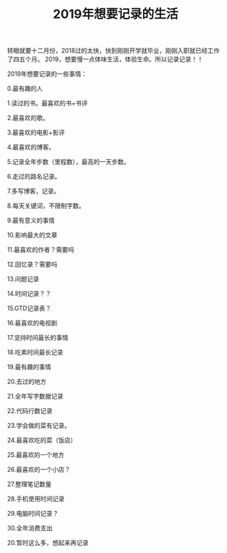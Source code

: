 ﻿---
layout: post
title: 2019年想要记录的生活
category: 生活
description: 2019的生活计划
---
   转眼就要十二月份，2018过的太快，快到刚刚开学就毕业，刚刚入职就已经工作了四五个月。
   2019，想要慢一点体味生活，体验生命。所以记录记录！！

   2019年想要记录的一些事情：
   
   0.最有趣的人
   
   1.读过的书。最喜欢的书+书评
   
   2.最喜欢的歌。
   
   3.最喜欢的电影+影评
   
   4.最喜欢的博客。
   
   5.记录全年步数（里程数），最高的一天步数。
   
   6.走过的路名记录。
   
   7.多写博客，记录。
   
   8.每天关键词，不限制字数。
   
   9.最有意义的事情
   
   10.影响最大的文章
   
   11.最喜欢的作者？需要吗
   
   12.回忆录？需要吗
   
   13.问题记录
   
   14.时间记录？？
   
   15.GTD记录表？
   
   16.最喜欢的电视剧
   
   17.坚持时间最长的事情
   
   18.吃素时间最长记录
   
   19.最有趣的事情
   
   20.去过的地方
   
   21.全年写字数据记录
   
   22.代码行数记录
   
   23.学会做的菜有记录。
   
   24.最喜欢吃的菜（饭店）
   
   25.最喜欢的一个地方
   
   26.最喜欢的一个小店？
   
   27.整理笔记数量
   
   28.手机使用时间记录
   
   29.电脑时间记录？
   
   30.全年消费支出
   
   20.暂时这么多，想起来再记录
